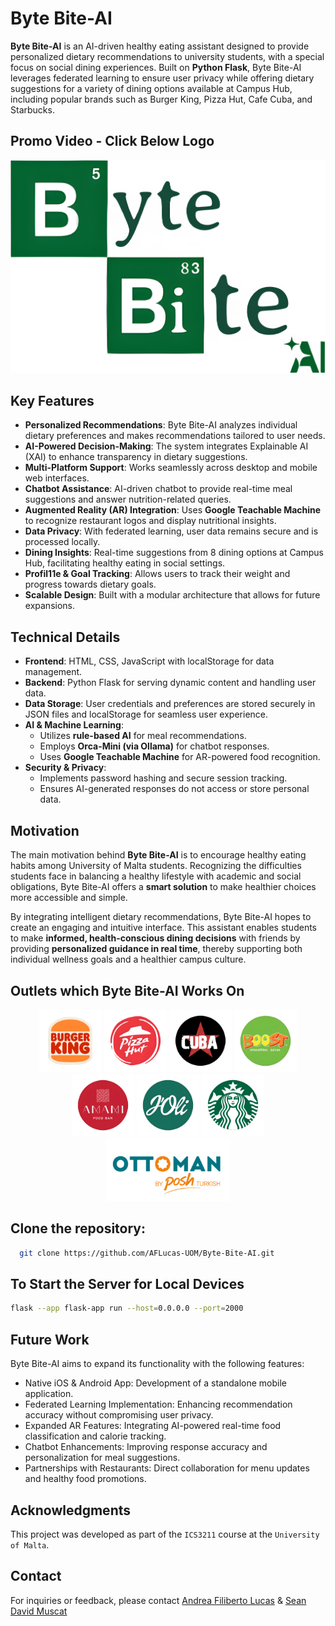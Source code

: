 # Byte Bite-AI

**Byte Bite-AI** is an AI-driven healthy eating assistant designed to provide personalized dietary recommendations to university students, with a special focus on social dining experiences. Built on **Python Flask**, Byte Bite-AI leverages federated learning to ensure user privacy while offering dietary suggestions for a variety of dining options available at Campus Hub, including popular brands such as Burger King, Pizza Hut, Cafe Cuba, and Starbucks.


## Promo Video - Click Below Logo

[![Watch the video](assets/img/BB_Logo.png)](https://youtu.be/rla5KahQGGI)

## Key Features

- **Personalized Recommendations**: Byte Bite-AI analyzes individual dietary preferences and makes recommendations tailored to user needs.
- **AI-Powered Decision-Making**: The system integrates Explainable AI (XAI) to enhance transparency in dietary suggestions.
- **Multi-Platform Support**: Works seamlessly across desktop and mobile web interfaces.
- **Chatbot Assistance**: AI-driven chatbot to provide real-time meal suggestions and answer nutrition-related queries.
- **Augmented Reality (AR) Integration**: Uses **Google Teachable Machine** to recognize restaurant logos and display nutritional insights.
- **Data Privacy**: With federated learning, user data remains secure and is processed locally.
- **Dining Insights**: Real-time suggestions from 8 dining options at Campus Hub, facilitating healthy eating in social settings.
- **Profil11e & Goal Tracking**: Allows users to track their weight and progress towards dietary goals.
- **Scalable Design**: Built with a modular architecture that allows for future expansions.

## Technical Details

- **Frontend**: HTML, CSS, JavaScript with localStorage for data management.
- **Backend**: Python Flask for serving dynamic content and handling user data.
- **Data Storage**: User credentials and preferences are stored securely in JSON files and localStorage for seamless user experience.
- **AI & Machine Learning**:
  - Utilizes **rule-based AI** for meal recommendations.
  - Employs **Orca-Mini (via Ollama)** for chatbot responses.
  - Uses **Google Teachable Machine** for AR-powered food recognition.
- **Security & Privacy**:
  - Implements password hashing and secure session tracking.
  - Ensures AI-generated responses do not access or store personal data.

## Motivation

The main motivation behind **Byte Bite-AI** is to encourage healthy eating habits among University of Malta students. Recognizing the difficulties students face in balancing a healthy lifestyle with academic and social obligations, Byte Bite-AI offers a **smart solution** to make healthier choices more accessible and simple.

By integrating intelligent dietary recommendations, Byte Bite-AI hopes to create an engaging and intuitive interface. This assistant enables students to make **informed, health-conscious dining decisions** with friends by providing **personalized guidance in real time**, thereby supporting both individual wellness goals and a healthier campus culture.

## Outlets which Byte Bite-AI Works On

<p align="center">
  <img src="assets/img/Outlets/BurgerKing.png" alt="Burger King" height="100"/>
  <img src="assets/img/Outlets/PizzaHut.png" alt="Pizza Hut" height="100"/>
  <img src="assets/img/Outlets/CafeCuba.png" alt="Cafe Cuba" height="100"/>
  <img src="assets/img/Outlets/Boost.png" alt="Boost" height="100"/>
  <img src="assets/img/Outlets/Amami.png" alt="Amami" height="100"/>
  <img src="assets/img/Outlets/Joli.png" alt="J'oli" height="100"/>
  <img src="assets/img/Outlets/Starbucks.png" alt="Starbucks" height="100"/>
  <img src="assets/img/Outlets/Ottoman.png" alt="Ottoman" height="100"/>
</p>

## Clone the repository:
  ```bash
    git clone https://github.com/AFLucas-UOM/Byte-Bite-AI.git
  ```

## To Start the Server for Local Devices
  ```bash
  flask --app flask-app run --host=0.0.0.0 --port=2000
  ```

## Future Work

Byte Bite-AI aims to expand its functionality with the following features:

- Native iOS & Android App: Development of a standalone mobile application.
- Federated Learning Implementation: Enhancing recommendation accuracy without compromising user privacy.
- Expanded AR Features: Integrating AI-powered real-time food classification and calorie tracking.
- Chatbot Enhancements: Improving response accuracy and personalization for meal suggestions.
- Partnerships with Restaurants: Direct collaboration for menu updates and healthy food promotions.

## Acknowledgments

This project was developed as part of the `ICS3211` course at the `University of Malta`.

## Contact

For inquiries or feedback, please contact [Andrea Filiberto Lucas](mailto:andrealucasmalta@gmail.com) & [Sean David Muscat](mailto:seanmuscat@outlook.com)
